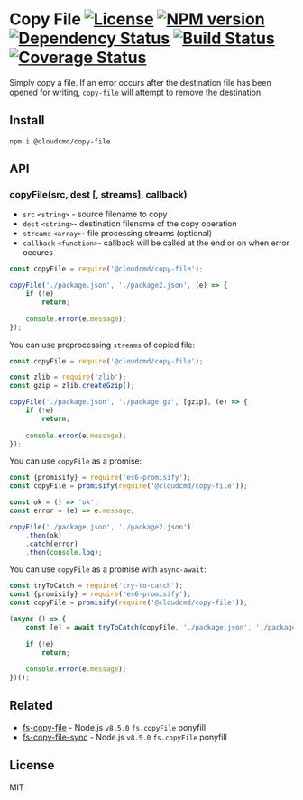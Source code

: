 # Copy File [![License][LicenseIMGURL]][LicenseURL] [![NPM version][NPMIMGURL]][NPMURL] [![Dependency Status][DependencyStatusIMGURL]][DependencyStatusURL] [![Build Status][BuildStatusIMGURL]][BuildStatusURL] [![Coverage Status][CoverageIMGURL]][CoverageURL]

Simply copy a file. If an error occurs after the destination file has been opened for writing, `copy-file` will attempt to remove the destination.


## Install

```
npm i @cloudcmd/copy-file
```

## API

### copyFile(src, dest [, streams], callback)

- `src` `<string>` - source filename to copy
- `dest` `<string>`-  destination filename of the copy operation
- `streams` `<array>`-  file processing streams (optional)
- `callback` `<function>`-  callback will be called at the end or on when error occures


```js
const copyFile = require('@cloudcmd/copy-file');

copyFile('./package.json', './package2.json', (e) => {
    if (!e)
        return;
    
    console.error(e.message);
});
```

You can use preprocessing `streams` of copied file:

```js
const copyFile = require('@cloudcmd/copy-file');

const zlib = require('zlib');
const gzip = zlib.createGzip();

copyFile('./package.json', './package.gz', [gzip], (e) => {
    if (!e)
        return;
    
    console.error(e.message);
});
```

You can use `copyFile` as a promise:

```js
const {promisify} = require('es6-promisify');
const copyFile = promisify(require('@cloudcmd/copy-file'));

const ok = () => 'ok';
const error = (e) => e.message;

copyFile('./package.json', './package2.json')
    .then(ok)
    .catch(error)
    .then(console.log);
```

You can use `copyFile` as a promise with `async-await`:

```js
const tryToCatch = require('try-to-catch');
const {promisify} = require('es6-promisify');
const copyFile = promisify(require('@cloudcmd/copy-file'));

(async () => {
    const [e] = await tryToCatch(copyFile, './package.json', './package2.json');
    
    if (!e)
        return;
    
    console.error(e.message);
})();
```

## Related

- [fs-copy-file](https://github.com/coderaiser/fs-copy-file "fs-copy-file") - Node.js `v8.5.0` `fs.copyFile` ponyfill
- [fs-copy-file-sync](https://github.com/coderaiser/fs-copy-file-sync "fs-copy-file-sycn") - Node.js `v8.5.0` `fs.copyFile` ponyfill

## License

MIT

[NPMIMGURL]:                https://img.shields.io/npm/v/@cloudcmd/copy-file.svg?style=flat
[BuildStatusIMGURL]:        https://img.shields.io/travis/cloudcmd/copy-file/master.svg?style=flat
[DependencyStatusIMGURL]:   https://img.shields.io/david/cloudcmd/copy-file.svg?style=flat
[LicenseIMGURL]:            https://img.shields.io/badge/license-MIT-317BF9.svg?style=flat
[CoverageIMGURL]:           https://coveralls.io/repos/cloudcmd/copy-file/badge.svg?branch=master&service=github
[NPMURL]:                   https://npmjs.org/package/@cloudcmd/copy-file "npm"
[BuildStatusURL]:           https://travis-ci.org/cloudcmd/copy-file  "Build Status"
[DependencyStatusURL]:      https://david-dm.org/cloudcmd/copy-file "Dependency Status"
[LicenseURL]:               https://tldrlegal.com/license/mit-license "MIT License"
[CoverageURL]:              https://coveralls.io/github/cloudcmd/copy-file?branch=master

